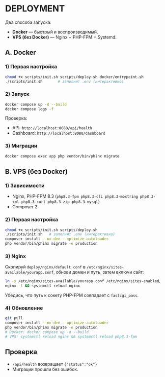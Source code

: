 # DEPLOYMENT

Два способа запуска:
- **Docker** — быстрый и воспроизводимый.
- **VPS (без Docker)** — Nginx + PHP-FPM + Systemd.

## A. Docker

### 1) Первая настройка

```bash
chmod +x scripts/init.sh scripts/deploy.sh docker/entrypoint.sh
./scripts/init.sh       # заполнит .env (интерактивно)
```

### 2) Запуск

```bash
docker compose up -d --build
docker compose logs -f
```

Проверка:

* API: `http://localhost:8080/api/health`
* Dashboard: `http://localhost:8080/dashboard`

### 3) Миграции

```bash
docker compose exec app php vendor/bin/phinx migrate
```

## B. VPS (без Docker)

### 1) Зависимости

* Nginx, PHP-FPM 8.3 (`php8.3-fpm php8.3-cli php8.3-mbstring php8.3-xml php8.3-curl php8.3-zip php8.3-mysql`)
* Composer 2

### 2) Первая настройка

```bash
chmod +x scripts/init.sh scripts/deploy.sh
./scripts/init.sh   # заполнит .env (интерактивно)
composer install --no-dev --optimize-autoloader
php vendor/bin/phinx migrate -e production
```

### 3) Nginx

Скопируй `deploy/nginx/default.conf` в `/etc/nginx/sites-available/yourapp.conf`, обнови домен и путь, затем включи сайт:

```bash
ln -s /etc/nginx/sites-available/yourapp.conf /etc/nginx/sites-enabled/yourapp.conf
nginx -t && systemctl reload nginx
```

Убедись, что путь к сокету PHP-FPM совпадает с `fastcgi_pass`.

### 4) Обновление

```bash
git pull
composer install --no-dev --optimize-autoloader
php vendor/bin/phinx migrate -e production
# Docker: docker compose up -d --build
# VPS: systemctl reload nginx && systemctl reload php8.3-fpm
```

## Проверка

* `/api/health` возвращает `{"status":"ok"}`
* Миграции прошли без ошибок.
